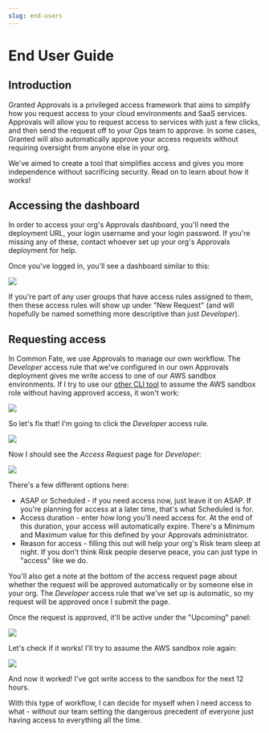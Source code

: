 ```yaml
---
slug: end-users
---
```


# End User Guide

## Introduction

Granted Approvals is a privileged access framework that aims to simplify how you request access to your cloud environments and SaaS services. Approvals will allow you to request access to services with just a few clicks, and then send the request off to your Ops team to approve. In some cases, Granted will also automatically approve your access requests without requiring oversight from anyone else in your org.

We've aimed to create a tool that simplifies access and gives you more independence without sacrificing security. Read on to learn about how it works!

## Accessing the dashboard

In order to access your org's Approvals dashboard, you'll need the deployment URL, your login username and your login password. If you're missing any of these, contact whoever set up your org's Approvals deployment for help.

Once you've logged in, you'll see a dashboard similar to this:

![](/img/end-user/granted-dashboard.jpg)

If you're part of any user groups that have access rules assigned to them, then these access rules will show up under "New Request" (and will hopefully be named something more descriptive than just *Developer*).

## Requesting access

In Common Fate, we use Approvals to manage our own workflow. The *Developer* access rule that we've configured in our own Approvals deployment gives me write access to one of our AWS sandbox environments. If I try to use our [other CLI tool](https://github.com/common-fate/granted) to assume the AWS sandbox role without having approved access, it won't work:

![](/img/end-user/no-access.png)

So let's fix that! I'm going to click the *Developer* access rule.

![](/img/end-user/granted-dashboard-circled.jpg)

Now I should see the *Access Request* page for *Developer*:

![](/img/end-user/access-request.png)

There's a few different options here:

* ASAP or Scheduled - if you need access now, just leave it on ASAP. If you're planning for access at a later time, that's what Scheduled is for.
* Access duration - enter how long you'll need access for. At the end of this duration, your access will automatically expire. There's a Minimum and Maximum value for this defined by your Approvals administrator.
* Reason for access - filling this out will help your org's Risk team sleep at night. If you don't think Risk people deserve peace, you can just type in "access" like we do.

You'll also get a note at the bottom of the access request page about whether the request will be approved automatically or by someone else in your org. The *Developer* access rule that we've set up is automatic, so my request will be approved once I submit the page.

Once the request is approved, it'll be active under the "Upcoming" panel:

![](/img/end-user/access-granted.png)

Let's check if it works! I'll try to assume the AWS sandbox role again:

![](/img/end-user/yes-access.png)

And now it worked! I've got write access to the sandbox for the next 12 hours.

With this type of workflow, I can decide for myself when I need access to what - without our team setting the dangerous precedent of everyone just having access to everything all the time.